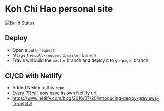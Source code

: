 # Koh Chi Hao personal site

[![Build Status](https://travis-ci.org/kohchihao/kohchihao-website-v2.svg?branch=master)](https://travis-ci.org/kohchihao/kohchihao-website-v2)

## Deploy

- Open a `pull-request`
- Merge the `pull-request` to `master` branch
- Travis will build the `master` branch and deploy it to `gh-pages` branch
 

## CI/CD with Netlify 

- Added Netlify to this `repo` 
- Every PR will now have its own Netlify url. 
- https://www.netlify.com/blog/2016/07/20/introducing-deploy-previews-in-netlify/
